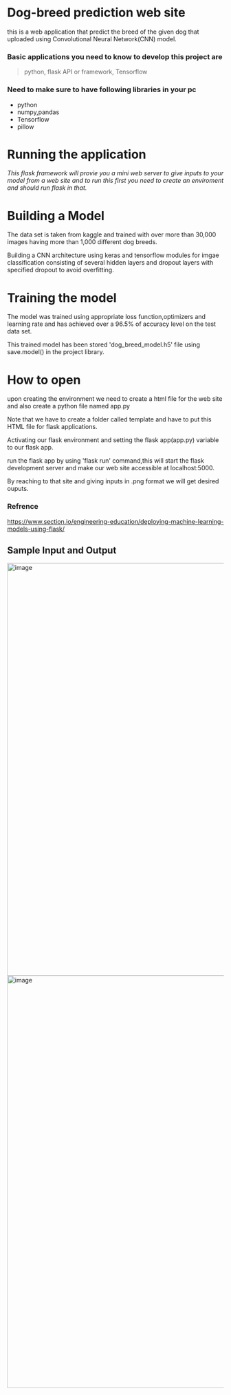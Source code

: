 # Dog-breed prediction web site
this is a web application that predict the breed of the given dog that uploaded using Convolutional Neural Network(CNN) model.
### Basic applications you need to know to develop this project are 
> python,
> flask API or framework,
> Tensorflow
### Need to make sure to have following libraries in your pc
* python
* numpy,pandas
* Tensorflow
* pillow

# Running the application
*This flask framework will provie you a mini web server to give inputs to your model from a web site and to run this first you need to create an enviroment and should run flask in that.*

# Building a Model
The data set is taken from kaggle and trained with over more than 30,000 images having more than 1,000 different dog breeds.

Building a CNN architecture using keras and tensorflow modules for imgae classification consisting of several hidden layers and dropout layers 
with specified dropout to avoid overfitting.

# Training the model
The model was trained using appropriate loss function,optimizers and learning rate and has achieved over a 96.5% of accuracy level on the test data set.

This trained model has been stored 'dog_breed_model.h5' file using save.model() in the project library.

# How to open
upon creating the environment we need to create a html file for the web site and also create a python file named app.py 

Note that we have to create a folder called template and have to put this HTML file for flask applications.

Activating our flask environment and setting the flask app(app.py) variable to our flask app.

run the flask app by using 'flask run' command,this will start the flask development server and make our web site accessible at localhost:5000.

By reaching to that site and giving inputs in .png format we will get desired ouputs.

### Refrence
https://www.section.io/engineering-education/deploying-machine-learning-models-using-flask/



## Sample Input and Output
<img width="960" alt="image" src="https://github.com/VSaiTarun/Dog-breed/assets/132877695/ce395fa7-af9f-4a54-920c-ca2bd3ba5c30">

<img width="960" alt="image" src="https://github.com/VSaiTarun/Dog-breed/assets/132877695/7a4cb14b-6df9-4f9b-80ca-13b073971bd2">




